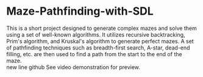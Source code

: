 # Maze-Pathfinding-with-SDL
This is a short project designed to generate complex mazes and solve them using a set of well-known algorithms. It utilizes recursive backtracking, Prim's algorithm, and Kruskal's algorithm to generate perfect mazes. A set of pathfinding techniques such as breadth-first search, A-star, dead-end filling, etc. are then used to find a path from the start to the end of the maze.
<br>new line github See video demonstration for preview.
